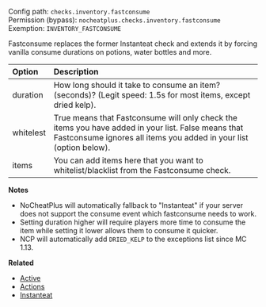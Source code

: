 Config path: `checks.inventory.fastconsume`  
Permission (bypass): `nocheatplus.checks.inventory.fastconsume`  
Exemption: `INVENTORY_FASTCONSUME`  

Fastconsume replaces the former Instanteat check and extends it by forcing vanilla consume durations on potions, water bottles and more.

| Option              | Description |
| :------------------ | :---------- |
| duration            | How long should it take to consume an item? (seconds)? (Legit speed: 1.5s for most items, except dried kelp). |
| whitelest           | True means that Fastconsume will only check the items you have  added in your list. False means that Fastconsume ignores all items you added in your list (option below). |
| items               | You can add items here that you want to whitelist/blacklist from the Fastconsume check. |

**Notes**
* NoCheatPlus will automatically fallback to "Instanteat" if your server does not support the consume event which fastconsume needs to work.
* Setting duration higher will require players more time to consume the item while setting it lower allows them to consume it quicker.
* NCP will automatically add `DRIED_KELP` to the exceptions list since MC 1.13.

**Related**
* [Active](https://github.com/Updated-NoCheatPlus/Docs/blob/master/Settings/General.md#active)
* [Actions](https://github.com/Updated-NoCheatPlus/Docs/blob/master/Settings/General.md#actions)
* [Instanteat](https://github.com/Updated-NoCheatPlus/Docs/blob/master/Settings/Checks/%5BInventory%5D-Instanteat.md)
